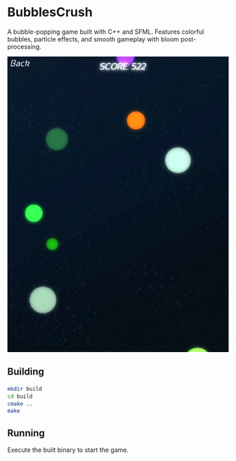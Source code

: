 # BubblesCrush

A bubble-popping game built with C++ and SFML. Features colorful bubbles, particle effects, and smooth gameplay with bloom post-processing.

![Screenshot](screenshot.jpg)

## Building

```bash
mkdir build
cd build
cmake ..
make
```

## Running

Execute the built binary to start the game.
